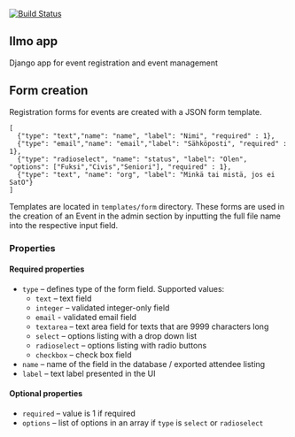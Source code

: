 [![Build Status](https://travis-ci.org/osakunta/django-ilmo-app.svg?branch=master)](https://travis-ci.org/osakunta/django-ilmo-app)

## Ilmo app
Django app for event registration and event management

## Form creation

Registration forms for events are created with a JSON form template.
```
[
  {"type": "text","name": "name", "label": "Nimi", "required" : 1},
  {"type": "email","name": "email","label": "Sähköposti", "required" : 1},
  {"type": "radioselect", "name": "status", "label": "Olen", "options": ["Fuksi","Civis","Seniori"], "required" : 1},
  {"type": "text", "name": "org", "label": "Minkä tai mistä, jos ei SatO"}
]
```

Templates are located in `templates/form` directory. These forms are used in the creation of an Event in the admin section by inputting the full file name into the respective input field.

### Properties

#### Required properties
* `type` – defines type of the form field. Supported values:
  - `text` – text field
  - `integer` – validated integer-only field
  - `email` - validated email field
  - `textarea` – text area field for texts that are 9999 characters long
  - `select` – options listing with a drop down list
  - `radioselect` – options listing with radio buttons
  - `checkbox` – check box field
* `name` – name of the field in the database / exported attendee listing
* `label` – text label presented in the UI

#### Optional properties
* `required` – value is 1 if required
* `options` – list of options in an array if `type` is `select` or `radioselect`
